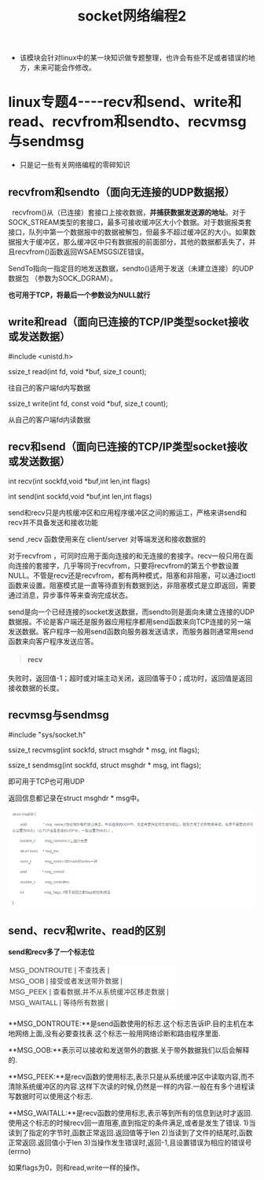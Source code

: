 ﻿---
layout: post
title:  "socket网络编程2"
data: 星期二, 07. 四月 2020 11:33上午 
categories: linux
tags: 专题
---
* 该模块会针对linux中的某一块知识做专题整理，也许会有些不足或者错误的地方，未来可能会作修改。

# linux专题4----recv和send、write和read、recvfrom和sendto、recvmsg与sendmsg

* 只是记一些有关网络编程的零碎知识




## recvfrom和sendto（面向无连接的UDP数据报）
  recvfrom()从（已连接）套接口上接收数据，**并捕获数据发送源的地址**。对于SOCK_STREAM类型的套接口，最多可接收缓冲区大小个数据。对于数据报类套接口，队列中第一个数据报中的数据被解包，但最多不超过缓冲区的大小。如果数据报大于缓冲区，那么缓冲区中只有数据报的前面部分，其他的数据都丢失了，并且recvfrom()函数返回WSAEMSGSIZE错误。

SendTo指向一指定目的地发送数据，sendto()适用于发送（未建立连接）的UDP数据包 （参数为SOCK_DGRAM）。

**也可用于TCP，将最后一个参数设为NULL就行**

## write和read（面向已连接的TCP/IP类型socket接收或发送数据）

 #include <unistd.h>
 
ssize_t read(int fd, void *buf, size_t count);

往自己的客户端fd内写数据

ssize_t write(int fd, const void *buf, size_t count);

从自己的客户端fd内读数据




## recv和send（面向已连接的TCP/IP类型socket接收或发送数据）
int recv(int sockfd,void *buf,int len,int flags)

int send(int sockfd,void *buf,int len,int flags)


send和recv只是内核缓冲区和应用程序缓冲区之间的搬运工，严格来讲send和recv并不具备发送和接收功能

send ,recv 函数使用来在 client/server 对等端发送和接收数据的

对于recvfrom ，可同时应用于面向连接的和无连接的套接字。recv一般只用在面向连接的套接字，几乎等同于recvfrom，只要将recvfrom的第五个参数设置NULL。不管是recv还是recvfrom，都有两种模式，阻塞和非阻塞，可以通过ioctl函数来设置。阻塞模式是一直等待直到有数据到达，非阻塞模式是立即返回，需要通过消息，异步事件等来查询完成状态。

send是向一个已经连接的socket发送数据，而sendto则是面向未建立连接的UDP数据报。不论是客户端还是服务器应用程序都用send函数来向TCP连接的另一端发送数据。客户程序一般用send函数向服务器发送请求，而服务器则通常用send函数来向客户程序发送应答。


> #### recv
>
失败时，返回值-1；超时或对端主动关闭，返回值等于0；成功时，返回值是返回接收数据的长度。



## recvmsg与sendmsg


 #include "sys/socket.h"

ssize_t recvmsg(int sockfd,  struct msghdr * msg, int flags);

ssize_t sendmsg(int sockfd,  struct msghdr * msg, int flags);

即可用于TCP也可用UDP

返回信息都记录在struct msghdr * msg中。

![](https://github.com/LLLibra/LLLibra.github.io/raw/master/_posts/imgs/20200407-144832.png)

## send、recv和write、read的区别

#### send和recv多了一个标志位
![](https://github.com/LLLibra/LLLibra.github.io/raw/master/_posts/imgs/20200407-134644.png)

>
**MSG_DONTROUTE:**是send函数使用的标志.这个标志告诉IP.目的主机在本地网络上面,没有必要查找表.这个标志一般用网络诊断和路由程序里面.
>
**MSG_OOB:**表示可以接收和发送带外的数据.关于带外数据我们以后会解释的.
>
**MSG_PEEK:**是recv函数的使用标志,表示只是从系统缓冲区中读取内容,而不清除系统缓冲区的内容.这样下次读的时候,仍然是一样的内容.一般在有多个进程读写数据时可以使用这个标志.
>
**MSG_WAITALL:**是recv函数的使用标志,表示等到所有的信息到达时才返回.使用这个标志的时候recv回一直阻塞,直到指定的条件满足,或者是发生了错误. 1)当读到了指定的字节时,函数正常返回.返回值等于len 2)当读到了文件的结尾时,函数正常返回.返回值小于len 3)当操作发生错误时,返回-1,且设置错误为相应的错误号(errno)

 如果flags为0，则和read,write一样的操作。









